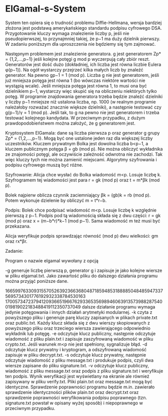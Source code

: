 # ElGamal-s-System
System ten opiera się o trudność problemu Diffie-Hellmana, wersja bardziej złożona jest podstawą amerykańskiego standardu podpisu cyfrowego DSA. Przygotowanie kluczy wymaga znalezienie liczby p, jeśli nie pseudopierwszej, to przynajmniej takiej, że p−1 ma duży dzielnik pierwszy. W zadaniu poniższym dla uproszczenia nie będziemy się tym zajmować.

Następnym problemem jest znalezienie generatora. g jest generatorem Zp* = {1,2,...,p−1} jeśli kolejne potęgi g mod p wyczerpują cały zbiór reszt. Generatorów jest dość dużo (dokładniej, ich liczba jest równa liczbie Eulera φ(p−1)). Na ogół wystarczy przejrzeć kilka małych liczb by znaleźć generator. Na pewno gp−1 = 1 (mod p). Liczba g nie jest generatorem, jeśli już mniejsza potęga jest równa 1 (bo wówczas niektóre wartości nie wystąpią wcale). Jeśli mniejsza potęga jest równa 1, to musi ona być dzielnikiem p−1, wystarczy więc skupić się na obliczeniu niektórych tylko potęg. W programie znajdowania generatora trzeba będzie znaleźć dzielniki γ liczby p−1 mniejsze niż ustalona liczba, np. 1000 (w realnym programie należałoby rozważać znacznie większe dzielniki), a następnie testować czy g(p−1)/γ = 1 (mod p). Jeśli tak, to g na pewno nie jest generatorem i trzeba testować kolejnego kandydata. W przeciwnym przypadku, z dużym prawdopodobieństwem można założyć, że g generatorem jest.

Kryptosystem ElGamala: dane są liczba pierwsza p oraz generator g grupy Zp* = {1,2,...,p−1}. Mogą być one ustalone jeden raz dla większej liczby uczestników. Kluczem prywatnym Bolka jest dowolna liczba b<p−1, a kluczem publicznym potęga β = gb (mod p). Nie można obliczyć wykładnika ze znajomości potęgi, ale oczywiście zależność odwrotna nie zachodzi. Tak więc kluczy tych nie można zamienić miejscami. Algorytmy szyfrowania i podpisu cyfrowego muszą być różne.

Szyfrowanie: Alicja chce wysłać do Bolka wiadomość m<p. Losuje liczbę k. Szyfrogramem tej wiadomości jest para r = gk (mod p) oraz t = m*βk (mod p).

Bolek najpierw oblicza czynnik zaciemniający βk = (gb)k = rb (mod p). Potem wykonuje dzielenie by obliczyć m = t*r−b.

Podpis: Bolek chce podpisać wiadomość m<p. Losuje liczbę k względnie pierwszą z p−1. Podpis pod tą wiadomością składa się z dwu części: r = gk (mod p) oraz x = (m−b*r)*k−1 (mod p−1). Sama wiadomość m też musi być przekazana.

Alicja weryfikuje podpis sprawdzając równość (mod p) dwu wielkości: gm oraz rx*βr.

Zadanie:

Program o nazwie elgamal wywołany z opcją

-g generuje liczbę pierwszą p, generator g i zapisuje je jako kolejne wiersze w pliku elgamal.txt.
Jako zawartość pliku do dalszego działania programu można przyjąć poniższe dane.

1665997633093155705263923663680487185948531888850484859473375695734301776192932338784530163
 170057347237941209366519667629336535698946063913573988287540019819022183488419112350737049
dalsze działanie programu wymaga jedynie potęgowania i innych działań arytmetyki modularnej.
-k czyta z powyższego pliku i generuje parę kluczy zapisanych w plikach private.txt oraz public.txt. Każdy klucz składa się z dwu wierszy skopiowanych z powyższego pliku oraz trzeciego wiersza zawierającego odpowiednio wykładnik lub potęgę.
-e odczytuje klucz publiczny, następnie odczytuje wiadomość z pliku plain.txt i zapisuje zaszyfrowaną wiadomość w pliku crypto.txt. Jeśli warunek m<p nie jest spełniony, sygnalizuje błąd.
-d odczytuje klucz prywatny i kryptogram, a odszyfrowaną wiadomość zapisuje w pliku decrypt.txt.
-s odczytuje klucz prywatny, następnie odczytuje wiadomość z pliku message.txt i produkuje podpis, czyli dwa wiersze zapisane do pliku signature.txt.
-v odczytuje klucz publiczny, wiadomość z pliku message.txt oraz podpis z pliku signature.txt i weryfikuje ten podpis. Wynik weryfikacji jest wyświetlany na ekranie ale również zapisywany w pliku verify.txt.
Pliki plain.txt oraz message.txt mogą być identyczne.
Sprawdzenie poprawności programu będzie m.in. zawierało sprawdzenie identyczności plików plain.txt oraz decrypt.txt oraz sprawdzenie poprawności weryfikowania podpisu poprawnego (tzn. signature.txt powstał w opisany wyżej sposób) i niepoprawnego w przeciwnym przypadku.
